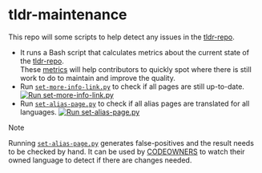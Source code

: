 # tldr-maintenance

This repo will some scripts to help detect any issues in the [tldr-repo](https://github.com/tldr-pages/tldr).

- It runs a Bash script that calculates metrics about the current state of the [tldr-repo](https://github.com/tldr-pages/tldr).  
  These [metrics](metrics.log) will help contributors to quickly spot where there is still work to do to maintain and improve the quality.
- Run [`set-more-info-link.py`](https://github.com/tldr-pages/tldr/blob/main/scripts/set-more-info-link.py) to check if all pages are still up-to-date. [![Run set-more-info-link.py](https://github.com/tldr-pages/tldr-maintenance/actions/workflows/run-set-more-info-link.yml/badge.svg)](https://github.com/tldr-pages/tldr-maintenance/actions/workflows/run-set-more-info-link.yml)
- Run [`set-alias-page.py`](https://github.com/tldr-pages/tldr/blob/main/scripts/set-alias-page.py) to check if all alias pages are translated for all languages. [![Run set-alias-page.py](https://github.com/tldr-pages/tldr-maintenance/actions/workflows/run-set-alias-page.yml/badge.svg)](https://github.com/tldr-pages/tldr-maintenance/actions/workflows/run-set-alias-page.yml)

> [!NOTE]
> Running [`set-alias-page.py`](https://github.com/tldr-pages/tldr/blob/main/scripts/set-alias-page.py) generates false-positives and the result needs to be checked by hand. It can be used by [CODEOWNERS](https://github.com/tldr-pages/tldr/blob/main/.github/CODEOWNERS) to watch their owned language to detect if there are changes needed.
